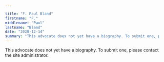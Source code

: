 ```yaml
---

title: "F. Paul Bland"
firstname: "F."
middlename: "Paul"
lastname: "Bland"
date: "2020-12-14"
summary: "This advocate does not yet have a biography. To submit one, please contact the site administrator."
---
```

This advocate does not yet have a biography. To submit one, please contact the site administrator.

